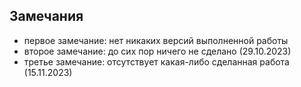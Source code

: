 ## Замечания

+ первое замечание: нет никаких версий выполненной работы
+ второе замечание: до сих пор ничего не сделано (29.10.2023)
+ третье замечание: отсутствует какая-либо сделанная работа (15.11.2023)
